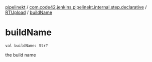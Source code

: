 [pipelinekt](../../index.md) / [com.code42.jenkins.pipelinekt.internal.step.declarative](../index.md) / [RTUpload](index.md) / [buildName](./build-name.md)

# buildName

`val buildName: Str?`

the build name

